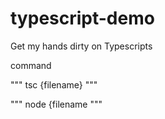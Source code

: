 # typescript-demo
Get my hands dirty on Typescripts 


command 

"""
tsc {filename}
"""

"""
node {filename
"""
